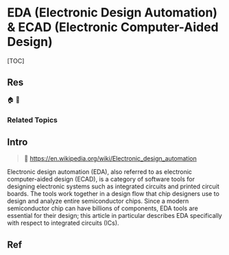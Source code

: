 # EDA (Electronic Design Automation) & ECAD (Electronic Computer-Aided Design)

[TOC]



## Res
🏠 
🚧 


### Related Topics



## Intro
> 🔗 https://en.wikipedia.org/wiki/Electronic_design_automation

Electronic design automation (EDA), also referred to as electronic computer-aided design (ECAD), is a category of software tools for designing electronic systems such as integrated circuits and printed circuit boards. The tools work together in a design flow that chip designers use to design and analyze entire semiconductor chips. Since a modern semiconductor chip can have billions of components, EDA tools are essential for their design; this article in particular describes EDA specifically with respect to integrated circuits (ICs).



## Ref

